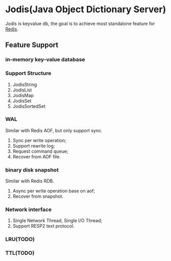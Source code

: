 # Jodis(Java Object Dictionary Server)
Jodis is keyvalue db, the goal is to achieve most standalone feature for [Redis](https://github.com/redis-io/redis).

## Feature Support
### in-memory key-value database

### Support Structure
1. JodisString
2. JodisList
3. JodisMap
4. JodisSet
5. JodisSortedSet

### WAL
Similar with Redis AOF, but only support sync.
1. Sync per write operation;
2. Support rewrite log;
3. Request command queue;
4. Recover from AOF file.

### binary disk snapshot
Similar with Redis RDB.
1. Async per write operation base on aof;
2. Recover from snapshot.

### Network interface
1. Single Network Thread, Single I/O Thread;
2. Support RESP2 text protocol.

### LRU(TODO)

### TTL(TODO)


